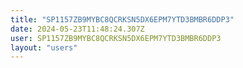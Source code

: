 ```yaml
---
title: "SP1157ZB9MYBC8QCRKSN5DX6EPM7YTD3BMBR6DDP3"
date: 2024-05-23T11:48:24.307Z
user: SP1157ZB9MYBC8QCRKSN5DX6EPM7YTD3BMBR6DDP3
layout: "users"
---
```

    